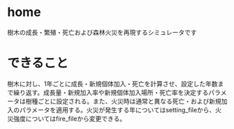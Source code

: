 # home
樹木の成長・繁殖・死亡および森林火災を再現するシミュレータです

# できること
樹木に対し、1年ごとに成長・新規個体加入・死亡を計算させ、設定した年数まで繰り返す。成長量・新規加入率や新規個体加入場所・死亡率を決定するパラメータは樹種ごとに設定される。また、火災時は通常と異なる死亡・および新規加入のパラメータを適用する。火災が発生する年についてはsetting_fileから、火災強度についてはfire_fileから変更できる。

